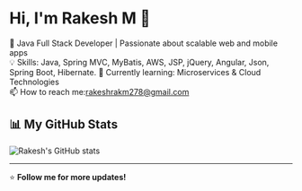 # Hi, I'm Rakesh M 👋  
🚀 Java Full Stack Developer | Passionate about scalable web and mobile apps  
💡 Skills: Java, Spring MVC, MyBatis, AWS, JSP, jQuery, Angular, Json, Spring Boot, Hibernate.
🌱 Currently learning: Microservices & Cloud Technologies  
📫 How to reach me:rakeshrakm278@gmail.com 

## 📊 My GitHub Stats  
![Rakesh's GitHub stats](https://github-readme-stats.vercel.app/api?username=Rock2nRocky&show_icons=true)

---
⭐️ **Follow me for more updates!**
